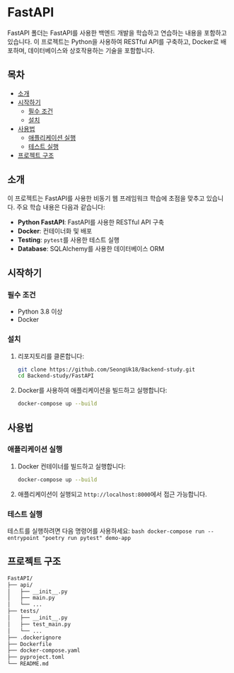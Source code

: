 # FastAPI

FastAPI 폴더는 FastAPI를 사용한 백엔드 개발을 학습하고 연습하는 내용을 포함하고 있습니다. 이 프로젝트는 Python을 사용하여 RESTful API를 구축하고, Docker로 배포하며, 데이터베이스와 상호작용하는 기술을 포함합니다.

## 목차
- [소개](#소개)
- [시작하기](#시작하기)
  - [필수 조건](#필수-조건)
  - [설치](#설치)
- [사용법](#사용법)
  - [애플리케이션 실행](#애플리케이션-실행)
  - [테스트 실행](#테스트-실행)
- [프로젝트 구조](#프로젝트-구조)

## 소개
이 프로젝트는 FastAPI를 사용한 비동기 웹 프레임워크 학습에 초점을 맞추고 있습니다. 주요 학습 내용은 다음과 같습니다:

- **Python FastAPI**: FastAPI를 사용한 RESTful API 구축
- **Docker**: 컨테이너화 및 배포
- **Testing**: `pytest`를 사용한 테스트 실행
- **Database**: SQLAlchemy를 사용한 데이터베이스 ORM

## 시작하기

### 필수 조건
- Python 3.8 이상
- Docker

### 설치
1. 리포지토리를 클론합니다:
    ```bash
    git clone https://github.com/SeongUk18/Backend-study.git
    cd Backend-study/FastAPI
    ```
2. Docker를 사용하여 애플리케이션을 빌드하고 실행합니다:
    ```bash
    docker-compose up --build
    ```

## 사용법

### 애플리케이션 실행
1. Docker 컨테이너를 빌드하고 실행합니다:
    ```bash
    docker-compose up --build
    ```
2. 애플리케이션이 실행되고 `http://localhost:8000`에서 접근 가능합니다.

### 테스트 실행
테스트를 실행하려면 다음 명령어를 사용하세요:
    ```bash
    docker-compose run --entrypoint "poetry run pytest" demo-app
    ```

## 프로젝트 구조
```markdown
FastAPI/
├── api/
│   ├── __init__.py
│   ├── main.py
│   └── ...
├── tests/
│   ├── __init__.py
│   ├── test_main.py
│   └── ...
├── .dockerignore
├── Dockerfile
├── docker-compose.yaml
├── pyproject.toml
└── README.md
